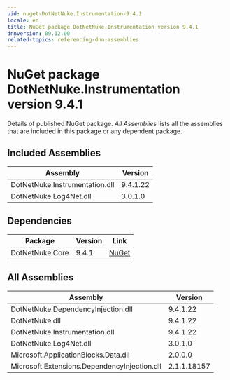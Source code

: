 ```yaml
---
uid: nuget-DotNetNuke.Instrumentation-9.4.1
locale: en
title: NuGet package DotNetNuke.Instrumentation version 9.4.1
dnnversion: 09.12.00
related-topics: referencing-dnn-assemblies
---
```


# NuGet package DotNetNuke.Instrumentation version 9.4.1
Details of published NuGet package.
*All Assemblies* lists all the assemblies that are included in this package or any dependent package.

## Included Assemblies

|Assembly|Version|
|---|---|
|DotNetNuke.Instrumentation.dll|9.4.1.22|
|DotNetNuke.Log4Net.dll|3.0.1.0|

## Dependencies

|Package|Version|Link|
|---|---|---|
|DotNetNuke.Core|9.4.1|[NuGet](https://www.nuget.org/packages/DotNetNuke.Core/9.4.1)|

## All Assemblies

|Assembly|Version|
|---|---|
|DotNetNuke.DependencyInjection.dll|9.4.1.22|
|DotNetNuke.dll|9.4.1.22|
|DotNetNuke.Instrumentation.dll|9.4.1.22|
|DotNetNuke.Log4Net.dll|3.0.1.0|
|Microsoft.ApplicationBlocks.Data.dll|2.0.0.0|
|Microsoft.Extensions.DependencyInjection.dll|2.1.1.18157|

